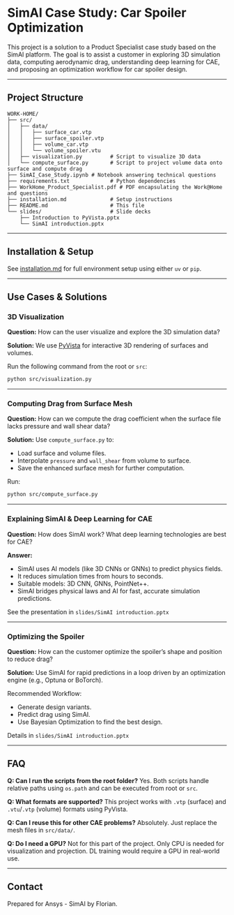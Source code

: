 # SimAI Case Study: Car Spoiler Optimization

This project is a solution to a Product Specialist case study based on the SimAI platform. The goal is to assist a customer in exploring 3D simulation data, computing aerodynamic drag, understanding deep learning for CAE, and proposing an optimization workflow for car spoiler design.

---

## Project Structure

```
WORK-HOME/
├── src/
│   ├── data/
│   │   ├── surface_car.vtp
│   │   ├── surface_spoiler.vtp
│   │   ├── volume_car.vtp
│   │   └── volume_spoiler.vtu
│   ├── visualization.py         # Script to visualize 3D data
│   └── compute_surface.py       # Script to project volume data onto surface and compute drag
├── SimAI_Case_Study.ipynb # Notebook answering technical questions
├── requirements.txt             # Python dependencies
├── WorkHome_Product_Specialist.pdf # PDF encapsulating the Work@Home and questions
├── installation.md              # Setup instructions
├── README.md                    # This file
└── slides/                      # Slide decks
    ├── Introduction to PyVista.pptx
    └── SimAI introduction.pptx
```

---

## Installation & Setup

See [installation.md](installation.md) for full environment setup using either `uv` or `pip`.

---

## Use Cases & Solutions

### 3D Visualization

**Question:** How can the user visualize and explore the 3D simulation data?

**Solution:** We use [PyVista](https://docs.pyvista.org) for interactive 3D rendering of surfaces and volumes.

Run the following command from the root or `src`:
```bash
python src/visualization.py
```

---

### Computing Drag from Surface Mesh

**Question:** How can we compute the drag coefficient when the surface file lacks pressure and wall shear data?

**Solution:** Use `compute_surface.py` to:
- Load surface and volume files.
- Interpolate `pressure` and `wall_shear` from volume to surface.
- Save the enhanced surface mesh for further computation.

Run:
```bash
python src/compute_surface.py
```

---

### Explaining SimAI & Deep Learning for CAE

**Question:** How does SimAI work? What deep learning technologies are best for CAE?

**Answer:**
- SimAI uses AI models (like 3D CNNs or GNNs) to predict physics fields.
- It reduces simulation times from hours to seconds.
- Suitable models: 3D CNN, GNNs, PointNet++.
- SimAI bridges physical laws and AI for fast, accurate simulation predictions.

See the presentation in `slides/SimAI introduction.pptx`

---

### Optimizing the Spoiler

**Question:** How can the customer optimize the spoiler’s shape and position to reduce drag?

**Solution:** Use SimAI for rapid predictions in a loop driven by an optimization engine (e.g., Optuna or BoTorch).

Recommended Workflow:
- Generate design variants.
- Predict drag using SimAI.
- Use Bayesian Optimization to find the best design.

Details in `slides/SimAI introduction.pptx`

---

## FAQ

**Q: Can I run the scripts from the root folder?**
Yes. Both scripts handle relative paths using `os.path` and can be executed from root or `src`.

**Q: What formats are supported?**
This project works with `.vtp` (surface) and `.vtu`/`.vtp` (volume) formats using PyVista.

**Q: Can I reuse this for other CAE problems?**
Absolutely. Just replace the mesh files in `src/data/`.

**Q: Do I need a GPU?**
Not for this part of the project. Only CPU is needed for visualization and projection. DL training would require a GPU in real-world use.

---

## Contact
Prepared for Ansys - SimAI by Florian.

